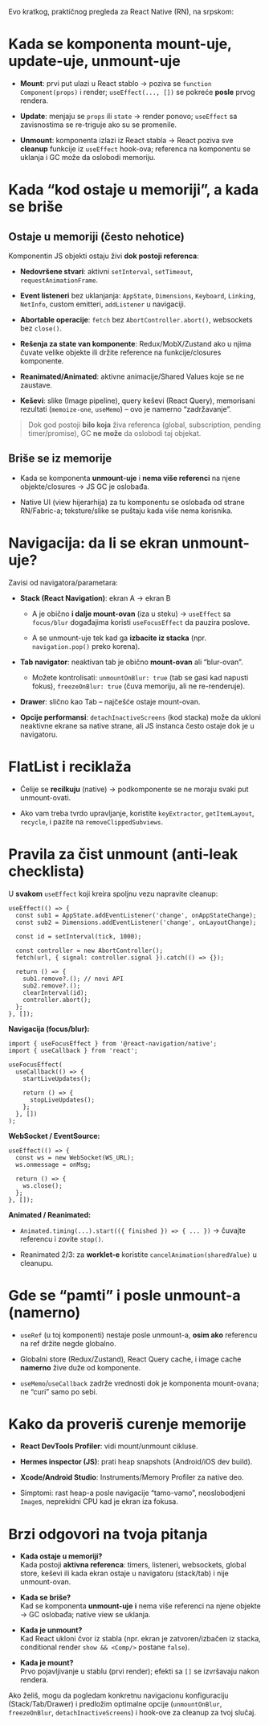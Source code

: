 Evo kratkog, praktičnog pregleda za React Native (RN), na srpskom:

# Kada se komponenta mount-uje, update-uje, unmount-uje

- **Mount**: prvi put ulazi u React stablo → poziva se `function Component(props)` i render; `useEffect(..., [])` se pokreće **posle** prvog rendera.
    
- **Update**: menjaju se `props` ili `state` → render ponovo; `useEffect` sa zavisnostima se re-triguje ako su se promenile.
    
- **Unmount**: komponenta izlazi iz React stabla → React poziva sve **cleanup** funkcije iz `useEffect` hook-ova; referenca na komponentu se uklanja i GC može da oslobodi memoriju.
    

# Kada “kod ostaje u memoriji”, a kada se briše

## Ostaje u memoriji (često nehotice)

Komponentin JS objekti ostaju živi **dok postoji referenca**:

- **Nedovršene stvari**: aktivni `setInterval`, `setTimeout`, `requestAnimationFrame`.
    
- **Event listeneri** bez uklanjanja: `AppState`, `Dimensions`, `Keyboard`, `Linking`, `NetInfo`, custom emitteri, `addListener` u navigaciji.
    
- **Abortable operacije**: `fetch` bez `AbortController.abort()`, websockets bez `close()`.
    
- **Rešenja za state van komponente**: Redux/MobX/Zustand ako u njima čuvate velike objekte ili držite reference na funkcije/closures komponente.
    
- **Reanimated/Animated**: aktivne animacije/Shared Values koje se ne zaustave.
    
- **Keševi**: slike (Image pipeline), query keševi (React Query), memorisani rezultati (`memoize-one`, `useMemo`) – ovo je namerno “zadržavanje”.
    

> Dok god postoji **bilo koja** živa referenca (global, subscription, pending timer/promise), GC **ne može** da oslobodi taj objekat.

## Briše se iz memorije

- Kada se komponenta **unmount-uje** i **nema više referenci** na njene objekte/closures → JS GC je oslobađa.
    
- Native UI (view hijerarhija) za tu komponentu se oslobađa od strane RN/Fabric-a; teksture/slike se puštaju kada više nema korisnika.
    

# Navigacija: da li se ekran unmount-uje?

Zavisi od navigatora/parametara:

- **Stack (React Navigation)**: ekran A → ekran B
    
    - A je obično **i dalje mount-ovan** (iza u steku) → `useEffect` sa `focus/blur` događajima koristi `useFocusEffect` da pauzira poslove.
        
    - A se unmount-uje tek kad ga **izbacite iz stacka** (npr. `navigation.pop()` preko korena).
        
- **Tab navigator**: neaktivan tab je obično **mount-ovan** ali “blur-ovan”.
    
    - Možete kontrolisati: `unmountOnBlur: true` (tab se gasi kad napusti fokus), `freezeOnBlur: true` (čuva memoriju, ali ne re-renderuje).
        
- **Drawer**: slično kao Tab – najčešće ostaje mount-ovan.
    
- **Opcije performansi**: `detachInactiveScreens` (kod stacka) može da ukloni neaktivne ekrane sa native strane, ali JS instanca često ostaje dok je u navigatoru.
    

# FlatList i reciklaža

- Ćelije se **recilkuju** (native) → podkomponente se ne moraju svaki put unmount-ovati.
    
- Ako vam treba tvrdo upravljanje, koristite `keyExtractor`, `getItemLayout`, `recycle`, i pazite na `removeClippedSubviews`.
    

# Pravila za čist unmount (anti-leak checklista)

U **svakom** `useEffect` koji kreira spoljnu vezu napravite cleanup:

```tsx
useEffect(() => {
  const sub1 = AppState.addEventListener('change', onAppStateChange);
  const sub2 = Dimensions.addEventListener('change', onLayoutChange);

  const id = setInterval(tick, 1000);

  const controller = new AbortController();
  fetch(url, { signal: controller.signal }).catch(() => {});

  return () => {
    sub1.remove?.(); // novi API
    sub2.remove?.();
    clearInterval(id);
    controller.abort();
  };
}, []);
```

**Navigacija (focus/blur):**

```tsx
import { useFocusEffect } from '@react-navigation/native';
import { useCallback } from 'react';

useFocusEffect(
  useCallback(() => {
    startLiveUpdates();

    return () => {
      stopLiveUpdates();
    };
  }, [])
);
```

**WebSocket / EventSource:**

```tsx
useEffect(() => {
  const ws = new WebSocket(WS_URL);
  ws.onmessage = onMsg;

  return () => {
    ws.close();
  };
}, []);
```

**Animated / Reanimated:**

- `Animated.timing(...).start(({ finished }) => { ... })` → čuvajte referencu i zovite `stop()`.
    
- Reanimated 2/3: za **worklet-e** koristite `cancelAnimation(sharedValue)` u cleanupu.
    

# Gde se “pamti” i posle unmount-a (namerno)

- `useRef` (u toj komponenti) nestaje posle unmount-a, **osim ako** referencu na ref držite negde globalno.
    
- Globalni store (Redux/Zustand), React Query cache, i image cache **namerno** žive duže od komponente.
    
- `useMemo`/`useCallback` zadrže vrednosti dok je komponenta mount-ovana; ne “curi” samo po sebi.
    

# Kako da proveriš curenje memorije

- **React DevTools Profiler**: vidi mount/unmount cikluse.
    
- **Hermes inspector (JS)**: prati heap snapshots (Android/iOS dev build).
    
- **Xcode/Android Studio**: Instruments/Memory Profiler za native deo.
    
- Simptomi: rast heap-a posle navigacije “tamo-vamo”, neoslobodjeni `Image`s, neprekidni CPU kad je ekran iza fokusa.
    

# Brzi odgovori na tvoja pitanja

- **Kada ostaje u memoriji?**  
    Kada postoji **aktivna referenca**: timers, listeneri, websockets, global store, keševi ili kada ekran ostaje u navigatoru (stack/tab) i nije unmount-ovan.
    
- **Kada se briše?**  
    Kad se komponenta **unmount-uje** **i** nema više referenci na njene objekte → GC oslobađa; native view se uklanja.
    
- **Kada je unmount?**  
    Kad React ukloni čvor iz stabla (npr. ekran je zatvoren/izbačen iz stacka, conditional render `show && <Comp/>` postane `false`).
    
- **Kada je mount?**  
    Prvo pojavljivanje u stablu (prvi render); efekti sa `[]` se izvršavaju nakon rendera.
    

Ako želiš, mogu da pogledam konkretnu navigacionu konfiguraciju (Stack/Tab/Drawer) i predložim optimalne opcije (`unmountOnBlur`, `freezeOnBlur`, `detachInactiveScreens`) i hook-ove za cleanup za tvoj slučaj.